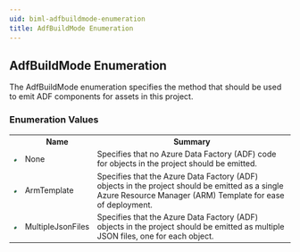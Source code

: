 ```yaml
---
uid: biml-adfbuildmode-enumeration
title: AdfBuildMode Enumeration
---
```


## AdfBuildMode Enumeration

<div class="LanguageSummary"><div class ="SummaryItem">The AdfBuildMode enumeration specifies the method that should be used to emit ADF components for assets in this project.</div></div>
<div class="EnumValueGroup">

### Enumeration Values

<table id="EnumValue" class="MemberList"><tbody><tr><th class="MemberTypeIconColumnHeader">&nbsp;</th><th class="MemberNameColumnHeader">Name</th><th class="MemberSummaryColumnHeader">Summary</th></tr><tr class="cd0"><td align="center" class="MemberTypeIcon"><img src="enumValue.png"></img></td><td class="MemberName">None</td><td class="MemberSummary"><div class ="SummaryItem">Specifies that no Azure Data Factory (ADF) code for objects in the project should be emitted.</div></td></tr><tr class="cd1"><td align="center" class="MemberTypeIcon"><img src="enumValue.png"></img></td><td class="MemberName">ArmTemplate</td><td class="MemberSummary"><div class ="SummaryItem">Specifies that the Azure Data Factory (ADF) objects in the project should be emitted as a single Azure Resource Manager (ARM) Template for ease of deployment.</div></td></tr><tr class="cd0"><td align="center" class="MemberTypeIcon"><img src="enumValue.png"></img></td><td class="MemberName">MultipleJsonFiles</td><td class="MemberSummary"><div class ="SummaryItem">Specifies that the Azure Data Factory (ADF) objects in the project should be emitted as multiple JSON files, one for each object.</div></td></tr></tbody></table>
</div>